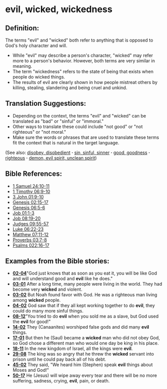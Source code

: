 # evil, wicked, wickedness #

## Definition: ##

The terms "evil" and "wicked" both refer to anything that is opposed to God's holy character and will.

* While "evil" may describe a person's character, "wicked" may refer more to a person's behavior. However, both terms are very similar in meaning.
* The term "wickedness" refers to the state of being that exists when people do wicked things.
* The results of evil are clearly shown in how people mistreat others by killing, stealing, slandering and being cruel and unkind.

## Translation Suggestions: ##

* Depending on the context, the terms "evil" and "wicked" can be translated as "bad" or "sinful" or "immoral."
* Other ways to translate these could include "not good" or "not righteous" or "not moral."
* Make sure the words or phrases that are used to translate these terms fit the context that is natural in the target language.

(See also: [disobey, disobedient](../other/disobey.md) **·** [sin, sinful, sinner](../kt/sin.md) **·** [good, goodness](../kt/good.md) **·** [righteous](../kt/righteous.md) **·** [demon, evil spirit, unclean spirit](../kt/demon.md))

## Bible References: ##

* [1 Samuel 24:10-11](https://door43.org/en/bible/notes/1sa/24/10)
* [1 Timothy 06:9-10](https://door43.org/en/bible/notes/1ti/06/09)
* [3 John 01:9-10](https://door43.org/en/bible/notes/3jn/01/09)
* [Genesis 02:15-17](https://door43.org/en/bible/notes/gen/02/15)
* [Genesis 06:5-6](https://door43.org/en/bible/notes/gen/06/05)
* [Job 01:1-3](https://door43.org/en/bible/notes/job/01/01)
* [Job 08:19-20](https://door43.org/en/bible/notes/job/08/19)
* [Judges 09:55-57](https://door43.org/en/bible/notes/jdg/09/55)
* [Luke 06:22-23](https://door43.org/en/bible/notes/luk/06/22)
* [Matthew 07:11-12](https://door43.org/en/bible/notes/mat/07/11)
* [Proverbs 03:7-8](https://door43.org/en/bible/notes/pro/03/07)
* [Psalms 022:16-17](https://door43.org/en/bible/notes/psa/022/016)

## Examples from the Bible stories: ##

* __[02-04](https://door43.org/en/obs/notes/frames/02-04)__"God just knows that as soon as you eat it, you will be like God and will understand good and __evil__  like he does."
* __[03-01](https://door43.org/en/obs/notes/frames/03-01)__ After a long time, many people were living in the world. They had become very __wicked__  and violent.
* __[03-02](https://door43.org/en/obs/notes/frames/03-02)__ But Noah found favor with God. He was a righteous man living among __wicked__  people.
* __[04-02](https://door43.org/en/obs/notes/frames/04-02)__ God saw that if they all kept working together to do __evil__, they could do many more sinful things.
* __[08-12](https://door43.org/en/obs/notes/frames/08-12)__"You tried to do __evil__  when you sold me as a slave, but God used the __evil__  for good!"
* __[14-02](https://door43.org/en/obs/notes/frames/14-02)__ They (Canaanites) worshiped false gods and did many __evil__  things.
* __[17-01](https://door43.org/en/obs/notes/frames/17-01)__ But then he (Saul) became a __wicked__  man who did not obey God, so God chose a different man who would one day be king in his place.
* __[18-11](https://door43.org/en/obs/notes/frames/18-11)__ In the new kingdom of Israel, all the kings were __evil__.
* __[29-08](https://door43.org/en/obs/notes/frames/29-08)__ The king was so angry that he threw the __wicked__  servant into prison until he could pay back all of his debt.
* __[45-02](https://door43.org/en/obs/notes/frames/45-02)__ They said, "We heard him (Stephen) speak __evil__  things about Moses and God!"
* __[50-17](https://door43.org/en/obs/notes/frames/50-17)__ He (Jesus) will wipe away every tear and there will be no more suffering, sadness, crying, __evil__, pain, or death.



